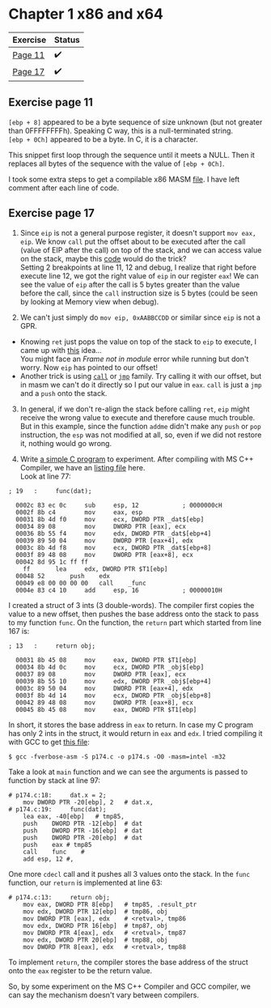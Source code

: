 # Chapter 1 x86 and x64

| Exercise | Status | 
| --- | --- |
| [Page 11](#exercise-page-11) | :heavy_check_mark: |
| [Page 17](#exercise-page-17) | :heavy_check_mark: |

## Exercise page 11

`[ebp + 8]` appeared to be a byte sequence of size unknown (but not greater than 0FFFFFFFFh). Speaking C way, this is a null-terminated string.  
`[ebp + 0Ch]` appeared to be a byte. In C, it is a character.

This snippet first loop through the sequence until it meets a NULL. Then it replaces all bytes of the sequence with the value of `[ebp + 0Ch]`.

I took some extra steps to get a compilable x86 MASM [file](p11.asm). I have left comment after each line of code.

## Exercise page 17  
1. Since `eip` is not a general purpose register, it doesn't support `mov eax, eip`.
We know `call` put the offset about to be executed after the call (value of EIP after the call) on top of the stack, and we can access value on the stack, maybe this [code](/p171.asm) would do the trick?  
Setting 2 breakpoints at line 11, 12 and debug, I realize that right before execute line 12, we got the right value of `eip` in our register `eax`! We can see the value of `eip` after the call is 5 bytes greater than the value before the call, since the `call` instruction size is 5 bytes (could be seen by looking at Memory view when  debug).  
  
2.  We can't just simply do `mov eip, 0xAABBCCDD` or similar since `eip` is not a GPR.  
- Knowing `ret` just pops the value on top of the stack to `eip` to execute, I came up with [this](p1721.asm) idea...  
You might face an *Frame not in module* error while running but don't worry. Now `eip` has pointed to our offset!
- Another trick is using [`call`](p1723.asm) or [`jmp`](p1722.asm) family. Try calling it with our offset, but in masm we can't do it directly so I put our value in `eax`.
`call` is just a `jmp` and a `push` onto the stack.  

3. In general, if we don't re-align the stack before calling `ret`, `eip` might receive the wrong value to execute and therefore cause much trouble.  
But in this example, since the function `addme` didn't make any `push` or `pop` instruction, the `esp` was not modified at all, so, even if we did not restore it, nothing would go wrong.    

4. Write [a simple C program](p174.c) to experiment. After compiling with MS C++ Compiler, we have an [listing file](p174.cod) here.  
Look at line 77:
```
; 19   :     func(dat);

  0002c	83 ec 0c	 sub	 esp, 12			; 0000000cH
  0002f	8b c4		 mov	 eax, esp
  00031	8b 4d f0	 mov	 ecx, DWORD PTR _dat$[ebp]
  00034	89 08		 mov	 DWORD PTR [eax], ecx
  00036	8b 55 f4	 mov	 edx, DWORD PTR _dat$[ebp+4]
  00039	89 50 04	 mov	 DWORD PTR [eax+4], edx
  0003c	8b 4d f8	 mov	 ecx, DWORD PTR _dat$[ebp+8]
  0003f	89 48 08	 mov	 DWORD PTR [eax+8], ecx
  00042	8d 95 1c ff ff
	ff		 lea	 edx, DWORD PTR $T1[ebp]
  00048	52		 push	 edx
  00049	e8 00 00 00 00	 call	 _func
  0004e	83 c4 10	 add	 esp, 16			; 00000010H
```
I created a struct of 3 ints (3 double-words). The compiler first copies the value to a new offset, then pushes the base address onto the stack to pass to my function `func`. On the function, the `return` part which started from line 167 is:
```
; 13   :     return obj;

  00031	8b 45 08	 mov	 eax, DWORD PTR $T1[ebp]
  00034	8b 4d 0c	 mov	 ecx, DWORD PTR _obj$[ebp]
  00037	89 08		 mov	 DWORD PTR [eax], ecx
  00039	8b 55 10	 mov	 edx, DWORD PTR _obj$[ebp+4]
  0003c	89 50 04	 mov	 DWORD PTR [eax+4], edx
  0003f	8b 4d 14	 mov	 ecx, DWORD PTR _obj$[ebp+8]
  00042	89 48 08	 mov	 DWORD PTR [eax+8], ecx
  00045	8b 45 08	 mov	 eax, DWORD PTR $T1[ebp]
```
In short, it stores the base address in `eax` to return. In case my C program has only 2 ints in the struct, it would return in `eax` and `edx`.
I tried compiling it with GCC to get [this file](p174.s):
```
$ gcc -fverbose-asm -S p174.c -o p174.s -O0 -masm=intel -m32
```
Take a look at `main` function and we can see the arguments is passed to function by stack at line 97:
```
# p174.c:18:     dat.x = 2;
	mov	DWORD PTR -20[ebp], 2	# dat.x,
# p174.c:19:     func(dat);
	lea	eax, -40[ebp]	# tmp85,
	push	DWORD PTR -12[ebp]	# dat
	push	DWORD PTR -16[ebp]	# dat
	push	DWORD PTR -20[ebp]	# dat
	push	eax	# tmp85
	call	func	#
	add	esp, 12	#,
```
One more `cdecl` call and it pushes all 3 values onto the stack. In the `func` function, our `return` is implemented at line 63:
```
# p174.c:13:     return obj;
	mov	eax, DWORD PTR 8[ebp]	# tmp85, .result_ptr
	mov	edx, DWORD PTR 12[ebp]	# tmp86, obj
	mov	DWORD PTR [eax], edx	# <retval>, tmp86
	mov	edx, DWORD PTR 16[ebp]	# tmp87, obj
	mov	DWORD PTR 4[eax], edx	# <retval>, tmp87
	mov	edx, DWORD PTR 20[ebp]	# tmp88, obj
	mov	DWORD PTR 8[eax], edx	# <retval>, tmp88
```
To implement `return`, the compiler stores the base address of the struct onto the `eax` register to be the return value.

So, by some experiment on the MS C++ Compiler and GCC compiler, we can say the mechanism doesn't vary between compilers.